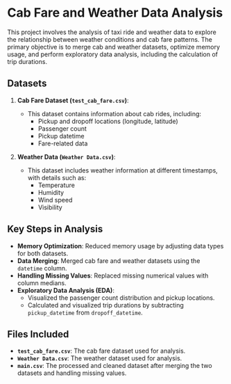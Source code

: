 # Cab Fare and Weather Data Analysis

This project involves the analysis of taxi ride and weather data to explore the relationship between weather conditions and cab fare patterns. The primary objective is to merge cab and weather datasets, optimize memory usage, and perform exploratory data analysis, including the calculation of trip durations.

## Datasets

1. **Cab Fare Dataset (`test_cab_fare.csv`)**:
   - This dataset contains information about cab rides, including:
     - Pickup and dropoff locations (longitude, latitude)
     - Passenger count
     - Pickup datetime
     - Fare-related data
     
2. **Weather Data (`Weather Data.csv`)**:
   - This dataset includes weather information at different timestamps, with details such as:
     - Temperature
     - Humidity
     - Wind speed
     - Visibility

## Key Steps in Analysis

- **Memory Optimization**: Reduced memory usage by adjusting data types for both datasets.
- **Data Merging**: Merged cab fare and weather datasets using the `datetime` column.
- **Handling Missing Values**: Replaced missing numerical values with column medians.
- **Exploratory Data Analysis (EDA)**:
  - Visualized the passenger count distribution and pickup locations.
  - Calculated and visualized trip durations by subtracting `pickup_datetime` from `dropoff_datetime`.
  
## Files Included

- **`test_cab_fare.csv`**: The cab fare dataset used for analysis.
- **`Weather Data.csv`**: The weather dataset used for analysis.
- **`main.csv`**: The processed and cleaned dataset after merging the two datasets and handling missing values.
